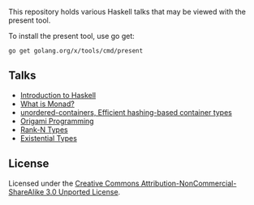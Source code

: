 This repository holds various Haskell talks that may be viewed with the present tool.

To install the present tool, use go get:

	go get golang.org/x/tools/cmd/present

## Talks

* [Introduction to Haskell][intro]
* [What is Monad?][monad]
* [unordered-containers, Efficient hashing-based container types][hamt]
* [Origami Programming][origami]
* [Rank-N Types][rankn]
* [Existential Types][existential]

[intro]: http://go-talks.appspot.com/github.com/kseo/haskell-talks/2016/intro.slide#1
[monad]: http://go-talks.appspot.com/github.com/kseo/haskell-talks/2016/monad.slide#1
[hamt]: http://go-talks.appspot.com/github.com/kseo/haskell-talks/2016/hamt.slide#1
[origami]: http://go-talks.appspot.com/github.com/kseo/haskell-talks/2016/origami.slide#1
[rankn]: http://go-talks.appspot.com/github.com/kseo/haskell-talks/2016/rankn.slide#1
[existential]: http://go-talks.appspot.com/github.com/kseo/haskell-talks/2016/existential.slide#1

## License

Licensed under the [Creative Commons Attribution-NonCommercial-ShareAlike 3.0 Unported License](http://creativecommons.org/licenses/by-nc-sa/3.0/deed.en_US).
